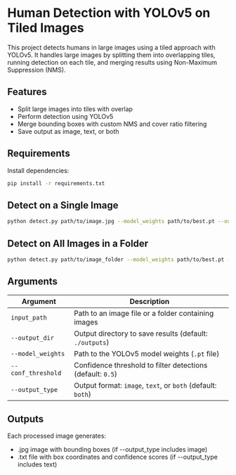 # Human Detection with YOLOv5 on Tiled Images

This project detects humans in large images using a tiled approach with YOLOv5. It handles large images by splitting them into overlapping tiles, running detection on each tile, and merging results using Non-Maximum Suppression (NMS).

## Features

- Split large images into tiles with overlap
- Perform detection using YOLOv5
- Merge bounding boxes with custom NMS and cover ratio filtering
- Save output as image, text, or both

## Requirements

Install dependencies:

```bash
pip install -r requirements.txt
```

## Detect on a Single Image

```bash
python detect.py path/to/image.jpg --model_weights path/to/best.pt --output_type both
```

## Detect on All Images in a Folder

```bash
python detect.py path/to/image_folder --model_weights path/to/best.pt --output_type both
```

## Arguments

| Argument           | Description                                                 |
| ------------------ | ----------------------------------------------------------- |
| `input_path`       | Path to an image file or a folder containing images         |
| `--output_dir`     | Output directory to save results (default: `./outputs`)     |
| `--model_weights`  | Path to the YOLOv5 model weights (`.pt` file)               |
| `--conf_threshold` | Confidence threshold to filter detections (default: `0.5`)  |
| `--output_type`    | Output format: `image`, `text`, or `both` (default: `both`) |

## Outputs

Each processed image generates:
- .jpg image with bounding boxes (if --output_type includes image)
- .txt file with box coordinates and confidence scores (if --output_type includes text)
